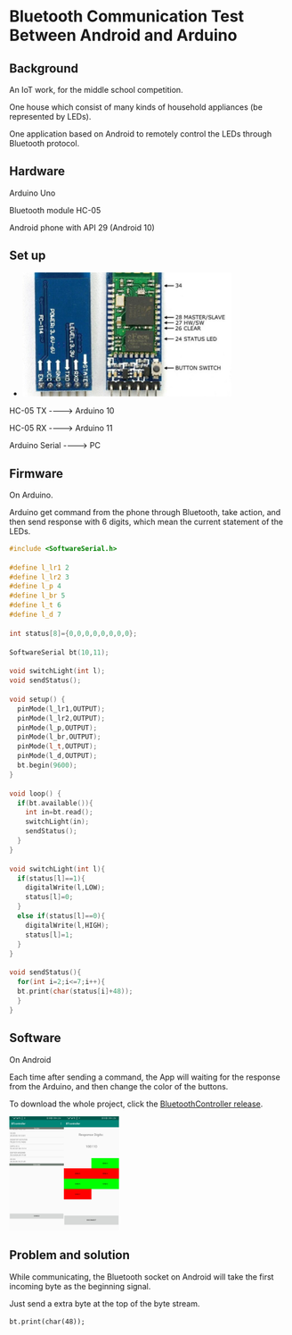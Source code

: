# Bluetooth Communication Test Between Android and Arduino

## Background

An IoT work, for the middle school competition.

One house which consist of many kinds of household appliances (be represented by LEDs).

One application based on Android to remotely control the LEDs through Bluetooth protocol.

## Hardware

Arduino Uno

Bluetooth module HC-05

Android phone with API 29 (Android 10)

## Set up

- <img src="images/20200927_HC-05.jpg" alt="avatar" style="zoom:50%;" />

HC-05 TX ----> Arduino 10

HC-05 RX ----> Arduino 11

Arduino Serial ----> PC

## Firmware

On Arduino.

Arduino get command from the phone through Bluetooth, take action, and then send response with 6 digits, which mean the current statement of the LEDs.

```c++
#include <SoftwareSerial.h>

#define l_lr1 2
#define l_lr2 3
#define l_p 4
#define l_br 5
#define l_t 6
#define l_d 7

int status[8]={0,0,0,0,0,0,0,0};

SoftwareSerial bt(10,11);

void switchLight(int l);
void sendStatus();

void setup() {
  pinMode(l_lr1,OUTPUT);
  pinMode(l_lr2,OUTPUT);
  pinMode(l_p,OUTPUT);
  pinMode(l_br,OUTPUT);
  pinMode(l_t,OUTPUT);
  pinMode(l_d,OUTPUT);
  bt.begin(9600);
}

void loop() {
  if(bt.available()){
    int in=bt.read();
    switchLight(in);
    sendStatus();
  }
}

void switchLight(int l){
  if(status[l]==1){
    digitalWrite(l,LOW);
    status[l]=0;
  }
  else if(status[l]==0){
    digitalWrite(l,HIGH);
    status[l]=1;
  }
}

void sendStatus(){
  for(int i=2;i<=7;i++){
  bt.print(char(status[i]+48));
  }
}
```

## Software

On Android

Each time after sending a command, the App will waiting for the response from the Arduino, and then change the color of the buttons.

To download the whole project, click the [BluetoothController release](https://github.com/LeslieLiuZJNU/WeeklyReport/releases/tag/v0.0.1-alpha).

<img src="images/20200927_BluetoothApp01.jpg" alt="avatar" style="zoom:20%;" /><img src="images/20200927_BluetoothApp02.jpg" alt="avatar" style="zoom:20%;" />

## Problem and solution

While communicating, the Bluetooth socket on Android will take the first incoming byte as the beginning signal.

Just send a extra byte at the top of the byte stream.

`bt.print(char(48));`

